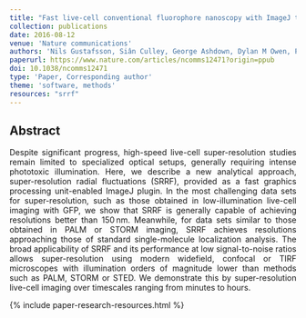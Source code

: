 ```yaml
---
title: "Fast live-cell conventional fluorophore nanoscopy with ImageJ through super-resolution radial fluctuations"
collection: publications
date: 2016-08-12
venue: 'Nature communications'
authors: 'Nils Gustafsson, Siân Culley, George Ashdown, Dylan M Owen, Pedro Matos Pereira, Ricardo Henriques'
paperurl: https://www.nature.com/articles/ncomms12471?origin=ppub
doi: 10.1038/ncomms12471
type: 'Paper, Corresponding author'
theme: 'software, methods'
resources: "srrf"
---
```


<h2> Abstract </h2>
<p align= "justify">
Despite significant progress, high-speed live-cell super-resolution studies remain limited to specialized optical setups, generally requiring intense phototoxic illumination. Here, we describe a new analytical approach, super-resolution radial fluctuations (SRRF), provided as a fast graphics processing unit-enabled ImageJ plugin. In the most challenging data sets for super-resolution, such as those obtained in low-illumination live-cell imaging with GFP, we show that SRRF is generally capable of achieving resolutions better than 150 nm. Meanwhile, for data sets similar to those obtained in PALM or STORM imaging, SRRF achieves resolutions approaching those of standard single-molecule localization analysis. The broad applicability of SRRF and its performance at low signal-to-noise ratios allows super-resolution using modern widefield, confocal or TIRF microscopes with illumination orders of magnitude lower than methods such as PALM, STORM or STED. We demonstrate this by super-resolution live-cell imaging over timescales ranging from minutes to hours.

{% include paper-research-resources.html %}
